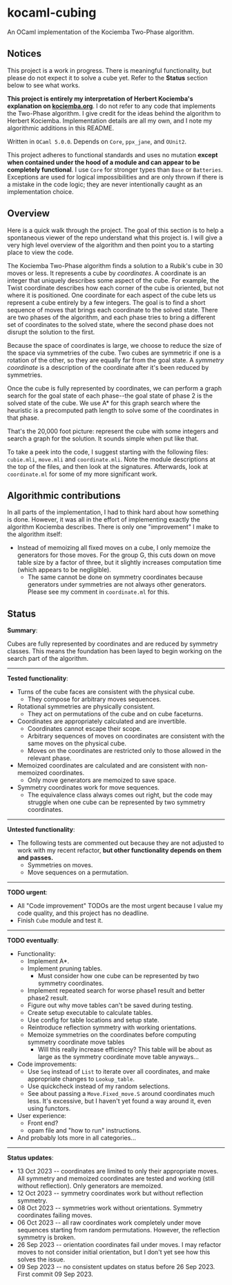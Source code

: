 # kocaml-cubing
An OCaml implementation of the Kociemba Two-Phase algorithm.

## Notices

This project is a work in progress. There is meaningful functionality, but please do not expect it to solve a cube yet. Refer to the **Status** section below to see what works.

**This project is entirely my interpretation of Herbert Kociemba's explanation on [kociemba.org](http://kociemba.org/cube.htm)**. I do not refer to any code that implements the Two-Phase algorithm. I give credit for the ideas behind the algorithm to Herbert Kociemba. Implementation details are all my own, and I note my algorithmic additions in this README.

Written in `OCaml 5.0.0`. Depends on `Core`, `ppx_jane`, and `OUnit2`.

This project adheres to functional standards and uses no mutation **except when contained under the hood of a module and can appear to be completely functional**. I use `Core` for stronger types than `Base` or `Batteries`. Exceptions are used for logical impossibilities and are only thrown if there is a mistake in the code logic; they are never intentionally caught as an implementation choice.

## Overview

Here is a quick walk through the project. The goal of this section is to help a spontaneous viewer of the repo understand what this project is. I will give a very high level overview of the algorithm and then point you to a starting place to view the code.

The Kociemba Two-Phase algorithm finds a solution to a Rubik's cube in 30 moves or less. It represents a cube by *coordinates*. A coordinate is an integer that uniquely describes some aspect of the cube. For example, the Twist coordinate describes how each corner of the cube is oriented, but not where it is positioned. One coordinate for each aspect of the cube lets us represent a cube entirely by a few integers. The goal is to find a short sequence of moves that brings each coordinate to the solved state. There are two phases of the algorithm, and each phase tries to bring a different set of coordinates to the solved state, where the second phase does not disrupt the solution to the first.

Because the space of coordinates is large, we choose to reduce the size of the space via symmetries of the cube. Two cubes are symmetric if one is a rotation of the other, so they are equally far from the goal state. A *symmetry coordinate* is a description of the coordinate after it's been reduced by symmetries.

Once the cube is fully represented by coordinates, we can perform a graph search for the goal state of each phase--the goal state of phase 2 is the solved state of the cube. We use A* for this graph search where the heuristic is a precomputed path length to solve some of the coordinates in that phase.

That's the 20,000 foot picture: represent the cube with some integers and search a graph for the solution. It sounds simple when put like that.

To take a peek into the code, I suggest starting with the following files: `cubie.mli`, `move.mli` and `coordinate.mli`. Note the module descriptions at the top of the files, and then look at the signatures. Afterwards, look at `coordinate.ml` for some of my more significant work.

## Algorithmic contributions

In all parts of the implementation, I had to think hard about how something is done. However, it was all in the effort of implementing exactly the algorithm Kociemba describes. There is only one "improvement" I make to the algorithm itself:
* Instead of memoizing all fixed moves on a cube, I only memoize the generators for those moves. For the group G, this cuts down on move table size by a factor of three, but it slightly increases computation time (which appears to be negligible).
  * The same cannot be done on symmetry coordinates because generators under symmetries are not always other generators. Please see my comment in `coordinate.ml` for this.

## Status

**Summary**:

Cubes are fully represented by coordinates and are reduced by symmetry classes. This means the foundation has been layed to begin working on the search part of the algorithm.

---

**Tested functionality**:
* Turns of the cube faces are consistent with the physical cube.
  * They compose for arbitrary moves sequences.
* Rotational symmetries are physically consistent.
  * They act on permutations of the cube and on cube faceturns.
* Coordinates are appropriately calculated and are invertible.
  * Coordinates cannot escape their scope.
  * Arbitrary sequences of moves on coordinates are consistent with the same moves on the physical cube.
  * Moves on the coordinates are restricted only to those allowed in the relevant phase.
* Memoized coordinates are calculated and are consistent with non-memoized coordinates.
  * Only move generators are memoized to save space.
* Symmetry coordinates work for move sequences.
  * The equivalence class always comes out right, but the code may struggle when one cube can be represented by two symmetry coordinates.

---

**Untested functionality**:
* The following tests are commented out because they are not adjusted to work with my recent refactor, **but other functionality depends on them and passes.**
  * Symmetries on moves.
  * Move sequences on a permutation.

---

**TODO urgent**:
* All "Code improvement" TODOs are the most urgent because I value my code quality, and this project has no deadline.
* Finish `Cube` module and test it.

---

**TODO eventually**:
* Functionality:
  * Implement A*.
  * Implement pruning tables.
    * Must consider how one cube can be represented by two symmetry coordinates.
  * Implement repeated search for worse phase1 result and better phase2 result.
  * Figure out why move tables can't be saved during testing.
  * Create setup executable to calculate tables.
  * Use config for table locations and setup state.
  * Reintroduce reflection symmetry with working orientations.
  * Memoize symmetries on the coordinates before computing symmetry coordinate move tables
    * Will this really increase efficiency? This table will be about as large as the symmetry coordinate move table anyways...
* Code improvements:
  * Use `Seq` instead of `List` to iterate over all coordinates, and make appropriate changes to `Lookup_table`.
  * Use quickcheck instead of my random selections.
  * See about passing a `Move.Fixed_move.S` around coordinates much less. It's excessive, but I haven't yet found a way around it, even using functors.
* User experience:
  * Front end?
  * opam file and "how to run" instructions.
* And probably lots more in all categories...

---

**Status updates**:
* 13 Oct 2023 -- coordinates are limited to only their appropriate moves. All symmetry and memoized coordinates are tested and working (still without reflection). Only generators are memoized.
* 12 Oct 2023 -- symmetry coordinates work but without reflection symmetry.
* 08 Oct 2023 -- symmetries work without orientations. Symmetry coordinates failing moves.
* 06 Oct 2023 -- all raw coordinates work completely under move sequences starting from random permutations. However, the reflection symmetry is broken.
* 26 Sep 2023 -- orientation coordinates fail under moves. I may refactor moves to not consider initial orientation, but I don't yet see how this solves the issue.
* 09 Sep 2023 -- no consistent updates on status before 26 Sep 2023. First commit 09 Sep 2023.